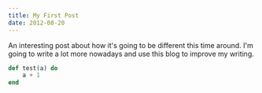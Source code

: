 ```yaml
---
title: My First Post
date: 2012-08-20
---
```


An interesting post about how it's going to be different this time around. I'm going to write a lot more nowadays and use this blog to improve my writing.

```elixir
def test(a) do
    a + 1
end
```
